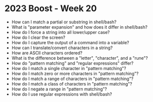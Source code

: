 # 2023 Boost - Week 20

* How can I match a partial or substring in shell/bash?
* What is "parameter expansion" and how does it differ in shell/bash?
* How do I force a string into all lower/upper case?
* How do I clear the screen?
* How do I capture the output of a command into a variable?
* How can I translate/convert characters in a string?
* How are ASCII characters ordered?
* What is the difference between a "letter", "character", and a "rune"?
* How do "pattern matching" and "regular expressions" differ?
* How do I match a single character in "pattern matching"?
* How do I match zero or more characters in "pattern matching"?
* How do I match a range of characters in "pattern matching"?
* How do I match a class of characters in "pattern matching"?
* How do I negate a range in "pattern matching"?
* How do I use regular expressions with shell/bash?
